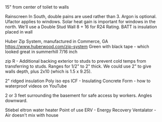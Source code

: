15" from center of toilet to walls

Rainscreen In South, double pains are used rather than 3. Argon is optional.
Ufactor applies to windows. Solar heat gain is important for windows in the north.
We'll use a Double Stud Wall
8 + 16 for R24 Rating. BATT is insulation placed in wall

Huber Zip System, manufactured in Commerce, GA
https://www.huberwood.com/zip-system
Green with black tape - which looked great in summerhill
7/16 inch

zip R - Additional backing exterior to studs to prevent cold temps from transferring to studs. Ranges for 1/2" to 2" thick. We could use 2" to give walls depth, plus 2x10 (which is 1.5 x 9.25).

2" ridged insulation
Poly iso
eps
ICF - Insulating Concrete Form - how to waterproof videos on YouTube

2 or 3 feet surrounding the basement for safe access by workers. Angles downward.

Stiebel eltron water heater
Point of use
ERV - Energy Recovery Ventalator - Air doesn't mix with house




